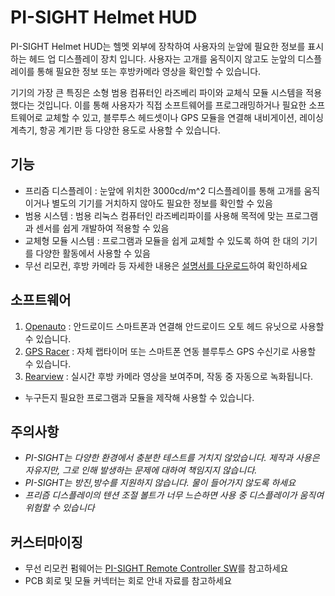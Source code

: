 # PI-SIGHT Helmet HUD

PI-SIGHT Helmet HUD는 헬멧 외부에 장착하여 사용자의 눈앞에 필요한 정보를 표시하는 헤드 업 디스플레이 장치 입니다. 사용자는 고개를 움직이지 않고도 눈앞의 디스플레이를 통해 필요한 정보 또는 후방카메라 영상을 확인할 수 있습니다.

기기의 가장 큰 특징은 소형 범용 컴퓨터인 라즈베리 파이와 교체식 모듈 시스템을 적용했다는 것입니다. 이를 통해 사용자가 직접 소프트웨어를 프로그래밍하거나 필요한 소프트웨어로 교체할 수 있고, 블루투스 헤드셋이나 GPS 모듈을 연결해 내비게이션, 레이싱 계측기, 항공 계기판 등 다양한 용도로 사용할 수 있습니다.


## 기능

 - 프리즘 디스플레이 : 눈앞에 위치한 3000cd/m^2 디스플레이를 통해 고개를 움직이거나 별도의 기기를 거치하지 않아도 필요한 정보를 확인할 수 있음
 - 범용 시스템 : 범용 리눅스 컴퓨터인 라즈베리파이를 사용해 목적에 맞는 프로그램과 센서를 쉽게 개발하여 적용할 수 있음
 - 교체형 모듈 시스템 : 프로그램과 모듈을 쉽게 교체할 수 있도록 하여 한 대의 기기를 다양한 활동에서 사용할 수 있음
 - 무선 리모컨, 후방 카메라 등 자세한 내용은 [설명서를 다운로드](https://github.com/younsj97/PI-SIGHT_Helmet_HUD/blob/main/PI-SIGHT%20%EC%82%AC%EC%9A%A9%EC%84%A4%EB%AA%85%EC%84%9C-1%20(%EB%94%94%EB%B0%94%EC%9D%B4%EC%8A%A4%20%EA%B8%B0%EB%B3%B8).pdf)하여 확인하세요


## 소프트웨어

 1. [Openauto](https://github.com/younsj97/PI-SIGHT_SW_Openauto) : 안드로이드 스마트폰과 연결해 안드로이드 오토 헤드 유닛으로 사용할 수 있습니다.
 2. [GPS Racer](https://github.com/younsj97/PI-SIGHT_SW_GPSRacer) : 자체 랩타이머 또는 스마트폰 연동 블루투스 GPS 수신기로 사용할 수 있습니다.
 3. [Rearview](https://github.com/younsj97/PI-SIGHT_SW_Rearview) : 실시간 후방 카메라 영상을 보여주며, 작동 중 자동으로 녹화됩니다.
 - 누구든지 필요한 프로그램과 모듈을 제작해 사용할 수 있습니다.


## 주의사항

 - _PI-SIGHT는 다양한 환경에서 충분한 테스트를 거치지 않았습니다. 제작과 사용은 자유지만, 그로 인해 발생하는 문제에 대하여 책임지지 않습니다._
 - _PI-SIGHT는 방진,방수를 지원하지 않습니다. 물이 들어가지 않도록 하세요_
 - _프리즘 디스플레이의 텐션 조절 볼트가 너무 느슨하면 사용 중 디스플레이가 움직여 위험할 수 있습니다_


## 커스터마이징

 - 무선 리모컨 펌웨어는 [PI-SIGHT Remote Controller SW](https://github.com/younsj97/PI-SIGHT_SW_RemoteController)를 참고하세요
 - PCB 회로 및 모듈 커넥터는 회로 안내 자료를 참고하세요
